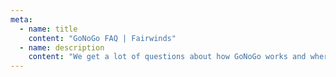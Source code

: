 ```yaml
---
meta:
  - name: title
    content: "GoNoGo FAQ | Fairwinds"
  - name: description
    content: "We get a lot of questions about how GoNoGo works and where it gets the recomendations. Hopefully we can answer the most common ones here"
---
```

